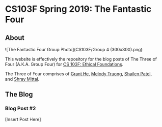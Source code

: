 # CS103F Spring 2019: The Fantastic Four


## About


![The Fantastic Four Group Photo](CS103F/Group 4 (300x300).png)


This website is effectively the repository for the blog posts of The Three of Four (A.K.A. Group Four) for [CS 103F: Ethical Foundations](https://www.cs.utexas.edu/~ans/classes/cs103f/).

The Three of Four comprises of [Grant He](https://github.com/grant-he/), [Melody Truong](https://github.com/melxtru/), [Shailen Patel](https://github.com/shailenpatel1/), and [Shray Mittal](https://github.com/shraymittal/).


## The Blog

### Blog Post #2

[Insert Post Here]
